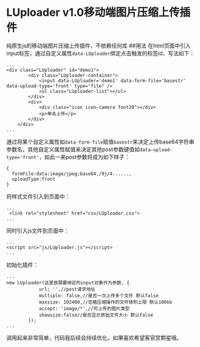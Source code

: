 LUploader v1.0移动端图片压缩上传插件
==========
纯原生js的移动端图片压缩上传插件，不依赖任何库
##用法
在html页面中引入input标签，通过自定义属性`data-LUploader`绑定点击触发的标签id，写法如下：
```
...
<div class="LUploader" id="demo1">
        <div class="LUploader-container">
            <input data-LUploader='demo1' data-form-file='basestr' data-upload-type='front' type="file" />
            <ul class="LUploader-list"></ul>
        </div>
        <div>
            <div class="icon icon-camera font20"></div>
            <p>单击上传</p>
        </div>
    </div>
...
```
通过将某个自定义属性如`data-form-file`赋值`basestr`来决定上传base64字符串参数名，其他自定义属性赋值来决定其他post参数键值如`data-upload-type='front'`，如此一来post参数将成为如下样子：
```
{
  formFile:data:image/jpeg;base64,/9j/4......,
  uploadType:front
}
```

将样式文件引入到页面中：
```
...
 <link rel="stylesheet" href="css/LUploader.css">
...
```
同时引入js文件到页面中：
```
...
<script src="js/LUploader.js"></script>
...
```
初始化插件：
```
...
new LUploader(这里放需要绑定的input对象作为参数, {
            url: '',//post请求地址
            multiple: false,//是否一次上传多个文件 默认false
            maxsize: 102400,//忽略压缩操作的文件体积上限 默认100kb
            accept: 'image/*',//可上传的图片类型
            showsize:false//是否显示原始文件大小 默认false
        });
...
```
调用起来非常简单，代码我后续会持续优化，如果喜欢希望客官赏颗星哦。
